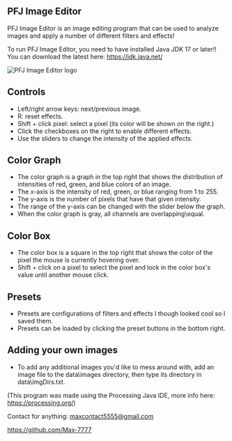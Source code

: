 ## PFJ Image Editor
PFJ Image Editor is an image editing program that can be used to analyze images and apply a number of different filters and effects!

To run PFJ Image Editor, you need to have installed Java JDK 17 or later!! You can download the latest here: https://jdk.java.net/  

![PFJ Image Editor logo](image_editor_name.jpg)

## Controls
- Left/right arrow keys: next/previous image.
- R: reset effects.
- Shift + click pixel: select a pixel (its color will be shown on the right.)
- Click the checkboxes on the right to enable different effects.
- Use the sliders to change the intensity of the applied effects.

## Color Graph
- The color graph is a graph in the top right that shows the distribution of intensities of red, green, and blue colors of an image.
- The x-axis is the intensity of red, green, or blue ranging from 1 to 255.
- The y-axis is the number of pixels that have that given intensity.
- The range of the y-axis can be changed with the slider below the graph.
- When the color graph is gray, all channels are overlapping\equal.

## Color Box
- The color box is a square in the top right that shows the color of the pixel the mouse is currently hovering over.
- Shift + click on a pixel to select the pixel and lock in the color box's value until another mouse click.

## Presets
- Presets are configurations of filters and effects I though looked cool so I saved them.
- Presets can be loaded by clicking the preset buttons in the bottom right.

## Adding your own images
- To add any additional images you'd like to mess around with, add an image file to the data\\images directory, then type its directory in data\\imgDirs.txt.

(This program was made using the Processing Java IDE, more info here: https://processing.org/)

Contact for anything: [maxcontact5555@gmail.com](mailto:maxcontact5555@gmail.com)

https://github.com/Max-7777